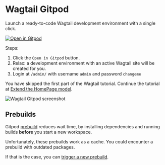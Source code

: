 # Wagtail Gitpod

Launch a ready-to-code Wagtail development environment with a single click.

[![Open in Gitpod](https://gitpod.io/button/open-in-gitpod.svg)](https://gitpod.io/#https://github.com/jaivikram/wagtail-gitpod)

Steps:

1. Click the ``Open in Gitpod`` button.
2. Relax: a development environment with an active Wagtail site will be created for you.
3. Login at `/admin/` with username `admin` and password `changeme`

You have skipped the first part of the Wagtail tutorial. 
Continue the tutorial at [Extend the HomePage model](https://docs.wagtail.io/en/stable/getting_started/tutorial.html#extend-the-homepage-model).

![Wagtail Gitpod screenshot](https://user-images.githubusercontent.com/1969342/82453552-f4c9aa00-9ab0-11ea-90ce-e37b5f680f8d.png)


## Prebuilds

Gitpod [prebuild](https://www.gitpod.io/docs/prebuilds) reduces wait time, by installing dependencies and running builds **before** you start a new workspace.

Unfortunately, these prebuilds work as a cache. You could encounter a prebuild with outdated packages.

If that is the case, you can [trigger a new prebuild](https://gitpod.io/#prebuild/https://github.com/jaivikram/wagtail-gitpod).
